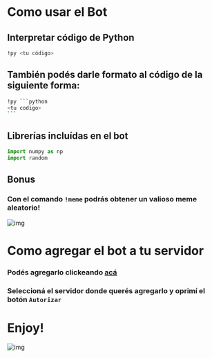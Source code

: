 # Como usar el Bot

## Interpretar código de Python

```bash
!py <tu código>
```

## También podés darle formato al código de la siguiente forma:

```bash
!py ```python
<tu codigo>
```                ㅤ
```

## Librerías incluídas en el bot
```python
import numpy as np
import random
```


## Bonus
### Con el comando `!meme` podrás obtener un valioso meme aleatorio!
![img](https://pbs.twimg.com/media/CtLHPUhUAAACY2j.jpg:large)


# Como agregar el bot a tu servidor

### Podés agregarlo clickeando [acá](https://discord.com/oauth2/authorize?client_id=860572737202290759&permissions=0&scope=bot)​
### Seleccioná el servidor donde querés agregarlo y oprimí el botón `Autorizar`

#  

# Enjoy!

![img](https://i1.wp.com/jobloving.com/wp-content/uploads/2018/09/Work-Quotes-These-Funny-Michael-Scott-Quotes-About-Work-Will-Make-You-LOL-8-Life-Style.jpg?resize=696%2C389)